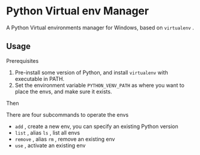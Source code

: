# Python Virtual env Manager

A Python Virtual environments manager for Windows,
based on `virtualenv` .

## Usage

Prerequisites

1. Pre-install some version of Python, and install
`virtualenv` with executable in PATH.
2. Set the environment variable `PYTHON_VENV_PATH` as
where you want to place the envs, and make sure it exists.

Then

There are four subcommands to operate the envs

- `add` , create a new env, you can specify an existing Python version
- `list` , alias `ls` , list all envs
- `remove` , alias `rm` , remove an existing env
- `use` , activate an existing env
